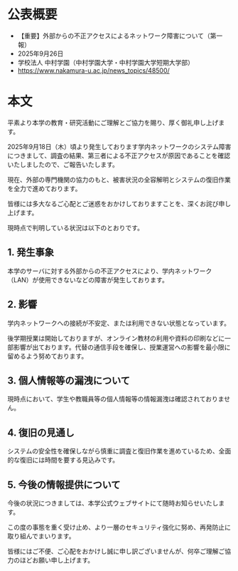 # 公表概要
- 【重要】外部からの不正アクセスによるネットワーク障害について（第一報）
- 2025年9月26日
- 学校法人 中村学園（中村学園大学・中村学園大学短期大学部）
- https://www.nakamura-u.ac.jp/news_topics/48500/

# 本文
平素より本学の教育・研究活動にご理解とご協力を賜り、厚く御礼申し上げます。

2025年9月18日（木）頃より発生しております学内ネットワークのシステム障害につきまして、調査の結果、第三者による不正アクセスが原因であることを確認いたしましたので、ご報告いたします。

現在、外部の専門機関の協力のもと、被害状況の全容解明とシステムの復旧作業を全力で進めております。

皆様には多大なるご心配とご迷惑をおかけしておりますことを、深くお詫び申し上げます。

現時点で判明している状況は以下のとおりです。

## 1. 発生事象
本学のサーバに対する外部からの不正アクセスにより、学内ネットワーク（LAN）が使用できないなどの障害が発生しております。

## 2. 影響
学内ネットワークへの接続が不安定、または利用できない状態となっています。

後学期授業は開始しておりますが、オンライン教材の利用や資料の印刷などに一部影響が出ております。代替の通信手段を確保し、授業運営への影響を最小限に留めるよう努めております。

## 3. 個人情報等の漏洩について
現時点において、学生や教職員等の個人情報等の情報漏洩は確認されておりません。

## 4. 復旧の見通し
システムの安全性を確保しながら慎重に調査と復旧作業を進めているため、全面的な復旧には時間を要する見込みです。

## 5. 今後の情報提供について
今後の状況につきましては、本学公式ウェブサイトにて随時お知らせいたします。

 
この度の事態を重く受け止め、より一層のセキュリティ強化に努め、再発防止に取り組んでまいります。

皆様にはご不便、ご心配をおかけし誠に申し訳ございませんが、何卒ご理解ご協力のほどお願い申し上げます。
